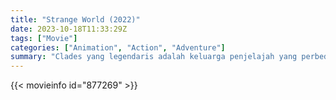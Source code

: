 ```yaml
---
title: "Strange World (2022)"
date: 2023-10-18T11:33:29Z
tags: ["Movie"]
categories: ["Animation", "Action", "Adventure"]
summary: "Clades yang legendaris adalah keluarga penjelajah yang perbedaannya mengancam untuk menggagalkan misi terbaru dan paling penting mereka."
---
```



  <mux-player stream-type="on-demand"
  src="https://kp3d-my.sharepoint.com/personal/ryoo_kp3d_onmicrosoft_com/_layouts/15/download.aspx?share=EZXF5eQP4cdHq2Bn60AwnLwB9Jex7KRFElLnOsi8ukeNDw" prefer-playback="mse" controls>
 
  </mux-player>
  

{{< movieinfo id="877269" >}}

  <script src="https://cdn.jsdelivr.net/npm/@mux/mux-player"></script>
  
   <script type="application/ld+json">
 {
  "@context": "https://schema.org/",
  "@type": "VideoObject",
  "name": "Strange World",
  "contentUrl": "https://stream.mux.com/AY00S2Rk4EIxUxtu1TwelqEM8GNs01fv8eFM01ulD1vyEY.m3u8",
  "thumbnailUrl": "https://www.themoviedb.org/t/p/original/feyUdsRPjIRcc893fQs66DOD4le.jpg?width=314&fit_mode=preserve&time=25",
  "uploadDate": "2023-10-18T11:33:29Z",
}

</script>